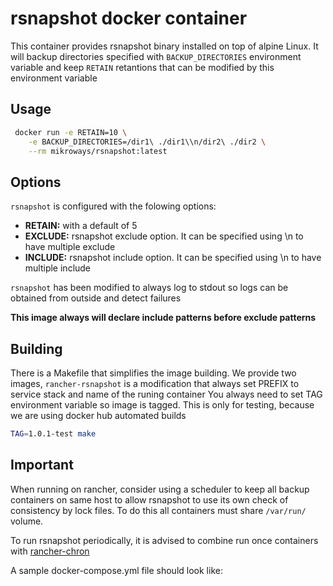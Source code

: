 # rsnapshot docker container

This container provides rsnapshot binary installed on top of alpine Linux. It
will backup directories specified with `BACKUP_DIRECTORIES` environment variable
and keep `RETAIN` retantions that can be modified by this environment variable

## Usage

```bash
 docker run -e RETAIN=10 \
    -e BACKUP_DIRECTORIES=/dir1\ ./dir1\\n/dir2\ ./dir2 \
    --rm mikroways/rsnapshot:latest
```

## Options

`rsnapshot` is configured with the folowing options:

* **RETAIN:** with a default of 5
* **EXCLUDE:** rsnapshot exclude option. It can be specified using \n to have
  multiple exclude
* **INCLUDE:** rsnapshot include option. It can be specified using \n to have
  multiple include

`rsnapshot` has been modified to always log to stdout so logs can be obtained
from outside and detect failures

**This image always will declare include patterns before exclude patterns**

## Building

There is a Makefile that simplifies the image building. We provide two images,
`rancher-rsnapshot` is a modification that always set PREFIX to service stack
and name of the runing container
You always need to set TAG environment variable so image is tagged. This is only
for testing, because we are using docker hub automated builds

```bash
TAG=1.0.1-test make
```

## Important

When running on rancher, consider using a scheduler to keep all backup
containers on same host to allow rsnapshot to use its own check of consistency
by lock files. To do this all containers must share `/var/run/` volume.

To run rsnapshot periodically, it is advised to combine run once containers
with [rancher-chron](https://github.com/SocialEngine/rancher-cron)

A sample docker-compose.yml file should look like:

```yml

```
